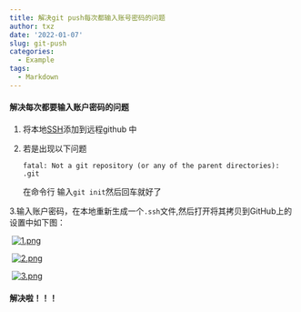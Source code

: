 ```yaml
---
title: 解决git push每次都输入账号密码的问题
author: txz
date: '2022-01-07'
slug: git-push
categories:
  - Example
tags:
  - Markdown
---
```

#### 解决每次都要输入账户密码的问题

1.  将本地[SSH](https://so.csdn.net/so/search?q=SSH)添加到远程github 中 

2. 若是出现以下问题

   ` fatal: Not a git repository (or any of the parent directories): .git `

    在命令行 输入` git init `然后回车就好了 

    

3.输入账户密码，在本地重新生成一个``.ssh``文件,然后打开将其拷贝到GitHub上的设置中如下图：

​	[![1.png](https://i.postimg.cc/j5vfq8sJ/1.png)](https://postimg.cc/R66hXLJM)

​	[![2.png](https://i.postimg.cc/RZ4Lmbx4/2.png)](https://postimg.cc/8jX6B4C0)

​	[![3.png](https://i.postimg.cc/jScQSQRN/3.png)](https://postimg.cc/JsyBTXD4)

#### 解决啦！！！

